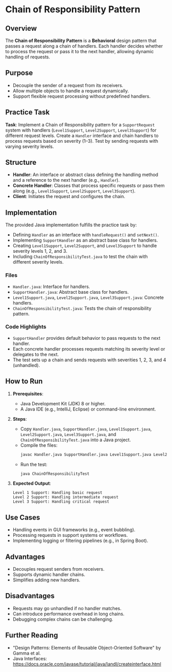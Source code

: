 # Chain of Responsibility Pattern

## Overview
The **Chain of Responsibility Pattern** is a **Behavioral** design pattern that passes a request along a chain of handlers. Each handler decides whether to process the request or pass it to the next handler, allowing dynamic handling of requests.

## Purpose
- Decouple the sender of a request from its receivers.
- Allow multiple objects to handle a request dynamically.
- Support flexible request processing without predefined handlers.

## Practice Task
**Task**: Implement a Chain of Responsibility pattern for a `SupportRequest` system with handlers (`Level1Support`, `Level2Support`, `Level3Support`) for different request levels. Create a `Handler` interface and chain handlers to process requests based on severity (1–3). Test by sending requests with varying severity levels.

## Structure
- **Handler**: An interface or abstract class defining the handling method and a reference to the next handler (e.g., `Handler`).
- **Concrete Handler**: Classes that process specific requests or pass them along (e.g., `Level1Support`, `Level2Support`, `Level3Support`).
- **Client**: Initiates the request and configures the chain.

## Implementation
The provided Java implementation fulfills the practice task by:
- Defining `Handler` as an interface with `handleRequest()` and `setNext()`.
- Implementing `SupportHandler` as an abstract base class for handlers.
- Creating `Level1Support`, `Level2Support`, and `Level3Support` to handle severity levels 1, 2, and 3.
- Including `ChainOfResponsibilityTest.java` to test the chain with different severity levels.

### Files
- `Handler.java`: Interface for handlers.
- `SupportHandler.java`: Abstract base class for handlers.
- `Level1Support.java`, `Level2Support.java`, `Level3Support.java`: Concrete handlers.
- `ChainOfResponsibilityTest.java`: Tests the chain of responsibility pattern.

### Code Highlights
- `SupportHandler` provides default behavior to pass requests to the next handler.
- Each concrete handler processes requests matching its severity level or delegates to the next.
- The test sets up a chain and sends requests with severities 1, 2, 3, and 4 (unhandled).

## How to Run
1. **Prerequisites**:
   - Java Development Kit (JDK) 8 or higher.
   - A Java IDE (e.g., IntelliJ, Eclipse) or command-line environment.

2. **Steps**:
   - Copy `Handler.java`, `SupportHandler.java`, `Level1Support.java`, `Level2Support.java`, `Level3Support.java`, and `ChainOfResponsibilityTest.java` into a Java project.
   - Compile the files:
     ```bash
     javac Handler.java SupportHandler.java Level1Support.java Level2Support.java Level3Support.java ChainOfResponsibilityTest.java
     ```
   - Run the test:
     ```bash
     java ChainOfResponsibilityTest
     ```

3. **Expected Output**:
   ```
   Level 1 Support: Handling basic request
   Level 2 Support: Handling intermediate request
   Level 3 Support: Handling critical request
   ```

## Use Cases
- Handling events in GUI frameworks (e.g., event bubbling).
- Processing requests in support systems or workflows.
- Implementing logging or filtering pipelines (e.g., in Spring Boot).

## Advantages
- Decouples request senders from receivers.
- Supports dynamic handler chains.
- Simplifies adding new handlers.

## Disadvantages
- Requests may go unhandled if no handler matches.
- Can introduce performance overhead in long chains.
- Debugging complex chains can be challenging.

## Further Reading
- "Design Patterns: Elements of Reusable Object-Oriented Software" by Gamma et al.
- Java Interfaces: https://docs.oracle.com/javase/tutorial/java/IandI/createinterface.html
